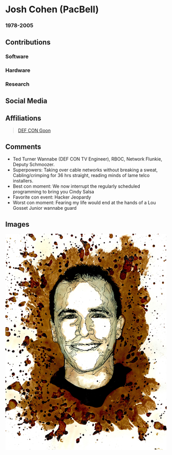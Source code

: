 # Josh Cohen (PacBell)

### 1978-2005

## Contributions

### Software

### Hardware

### Research

## Social Media

## Affiliations

> [DEF CON Goon](https://www.defcon.org/html/links/dc-goon-hof.html)

## Comments

* Ted Turner Wannabe (DEF CON TV Engineer), RBOC, Network Flunkie, Deputy Schmoozer.
* Superpowers: Taking over cable networks without breaking a sweat, Cabling/crimping for 36 hrs straight, reading minds of lame telco installers.
* Best con moment: We now interrupt the regularly scheduled programming to bring you Cindy Salsa
* Favorite con event: Hacker Jeopardy
* Worst con moment: Fearing my life would end at the hands of a Lou Gosset Junior wannabe guard

## Images

![](/images/y3t1_Art-Josh_Cohen_aka_PacBell.jpg)
